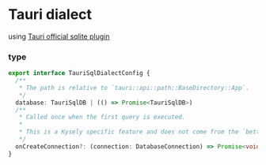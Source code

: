 # Tauri dialect

using [Tauri official sqlite plugin](https://github.com/tauri-apps/plugins-workspace/tree/dev/plugins/sql)

### type

```ts
export interface TauriSqlDialectConfig {
  /**
   * The path is relative to `tauri::api::path::BaseDirectory::App`.
   */
  database: TauriSqlDB | (() => Promise<TauriSqlDB>)
  /**
   * Called once when the first query is executed.
   *
   * This is a Kysely specific feature and does not come from the `better-sqlite3` module.
   */
  onCreateConnection?: (connection: DatabaseConnection) => Promise<void>
}
```